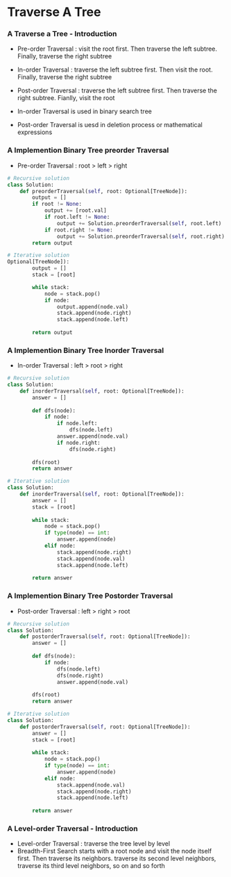 # Traverse A Tree

### A Traverse a Tree - Introduction

- Pre-order Traversal : visit the root first. Then traverse the left subtree. Finally, traverse the right subtree
- In-order Traversal : traverse the left subtree first. Then visit the root. Finally, traverse the right subtree
- Post-order Traversal : traverse the left subtree first. Then traverse the right subtree. Fianlly, visit the root

- In-order Traversal is used in binary search tree
- Post-order Traversal is uesd in deletion process or mathematical expressions

### A Implemention Binary Tree preorder Traversal
- Pre-order Traversal : root > left > right
```python
# Recursive solution
class Solution:
    def preorderTraversal(self, root: Optional[TreeNode]):
        output = []
        if root != None:
            output += [root.val]
            if root.left != None:
                output += Solution.preorderTraversal(self, root.left)
            if root.right != None:
                output += Solution.preorderTraversal(self, root.right)
        return output
```

```python
# Iterative solution
Optional[TreeNode]):
        output = []
        stack = [root]

        while stack:
            node = stack.pop()
            if node:
                output.append(node.val)
                stack.append(node.right)
                stack.append(node.left)
            
        return output
```

### A Implemention Binary Tree Inorder Traversal
- In-order Traversal : left > root > right
```python
# Recursive solution
class Solution:
    def inorderTraversal(self, root: Optional[TreeNode]):
        answer = []
        
        def dfs(node):
            if node:
                if node.left:
                    dfs(node.left)
                answer.append(node.val)
                if node.right:
                    dfs(node.right)
        
        dfs(root)
        return answer
```

```python
# Iterative solution
class Solution:
    def inorderTraversal(self, root: Optional[TreeNode]):
        answer = []
        stack = [root]
        
        while stack:
            node = stack.pop()
            if type(node) == int:
                answer.append(node)
            elif node:
                stack.append(node.right)
                stack.append(node.val)
                stack.append(node.left)
            
        return answer
```

### A Implemention Binary Tree Postorder Traversal
- Post-order Traversal : left > right > root

```python
# Recursive solution
class Solution:
    def postorderTraversal(self, root: Optional[TreeNode]):
        answer = []
        
        def dfs(node):
            if node:
                dfs(node.left)
                dfs(node.right)
                answer.append(node.val)
                
        dfs(root)
        return answer
```

```python
# Iterative solution
class Solution:
    def postorderTraversal(self, root: Optional[TreeNode]):
        answer = []
        stack = [root]
        
        while stack:
            node = stack.pop()
            if type(node) == int:
                answer.append(node)
            elif node:
                stack.append(node.val)
                stack.append(node.right)
                stack.append(node.left)
                
        return answer
```

### A Level-order Traversal - Introduction
- Level-order Traversal : traverse the tree level by level
- Breadth-First Search starts with a root node and visit the node itself first. Then traverse its neighbors. traverse its second level neighbors, traverse its third level neighbors, so on and so forth
